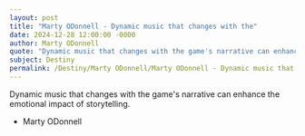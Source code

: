 ```yaml
---
layout: post
title: "Marty ODonnell - Dynamic music that changes with the"
date: 2024-12-28 12:00:00 -0000
author: Marty ODonnell
quote: "Dynamic music that changes with the game's narrative can enhance the emotional impact of storytelling."
subject: Destiny
permalink: /Destiny/Marty ODonnell/Marty ODonnell - Dynamic music that changes with the
---
```


Dynamic music that changes with the game's narrative can enhance the emotional impact of storytelling.

- Marty ODonnell
